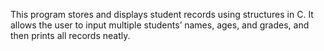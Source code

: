 This program stores and displays student records using structures in C. It allows the user to input multiple students’ names, ages, and grades, and then prints all records neatly.
